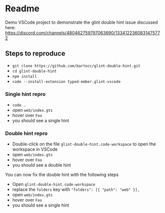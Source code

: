 # Readme

Demo VSCode project to demonstrate the glint double hint issue discussed here:
https://discord.com/channels/480462759797063690/1334122360831475772

## Steps to reproduce

- `git clone https://github.com/bartocc/glint-double-hint.git`
- `cd glint-double-hint`
- `npm install`
- `code --install-extension typed-ember.glint-vscode`

### Single hint repro

- `code .`
- open `web/index.gts`
- hover over `Foo`
- you should see a single hint

### Double hint repro

- Double-click on the file `glint-double-hint.code-workspace` to open the workspace in VSCode
- open `web/index.gts`
- hover over `Foo`
- you should see a double hint

You can now fix the double hint with the following steps

- Open `glint-double-hint.code-workspace`
- replace the `folders` key with `"folders": [{ "path": "web" }],`
- open `web/index.gts`
- hover over `Foo`
- you should see a single hint
